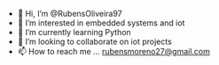 - 👋 Hi, I’m @RubensOliveira97
- 👀 I’m interested in embedded systems and iot
- 🌱 I’m currently learning Python
- 💞️ I’m looking to collaborate on iot projects
- 📫 How to reach me ... rubensmoreno27@gmail.com

<!---
RubensOliveira97/RubensOliveira97 is a ✨ special ✨ repository because its `README.md` (this file) appears on your GitHub profile.
You can click the Preview link to take a look at your changes.
--->
